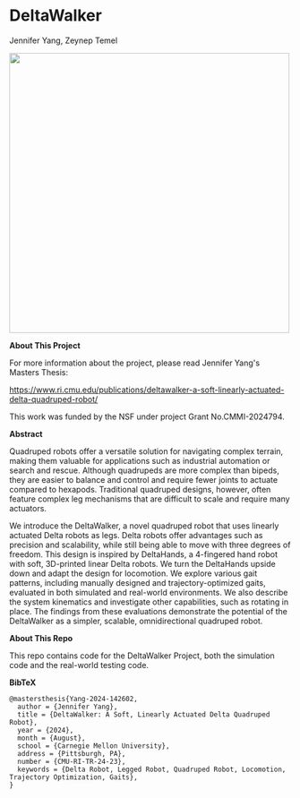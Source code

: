# DeltaWalker
Jennifer Yang, Zeynep Temel

<img src="https://github.com/user-attachments/assets/8ea7fe7c-1f6a-4aca-a0b6-4f7bc2a3b350" width="500" height="500">

**About This Project**

For more information about the project, please read Jennifer Yang's Masters Thesis:

https://www.ri.cmu.edu/publications/deltawalker-a-soft-linearly-actuated-delta-quadruped-robot/

This work was funded by the NSF under project Grant No.CMMI-2024794.

**Abstract**

Quadruped robots offer a versatile solution for navigating complex terrain, making them valuable for applications such as industrial automation or search and rescue. Although quadrupeds are more complex than bipeds, they are easier to balance and control and require fewer joints to actuate compared to hexapods. Traditional quadruped designs, however, often feature complex leg mechanisms that are difficult to scale and require many actuators.

We introduce the DeltaWalker, a novel quadruped robot that uses linearly actuated Delta robots as legs. Delta robots offer advantages such as precision and scalability, while still being able to move with three degrees of freedom. This design is inspired by DeltaHands, a 4-fingered hand robot with soft, 3D-printed linear Delta robots. We turn the DeltaHands upside down and adapt the design for locomotion. We explore various gait patterns, including manually designed and trajectory-optimized gaits, evaluated in both simulated and real-world environments. We also describe the system kinematics and investigate other capabilities, such as rotating in place. The findings from these evaluations demonstrate the potential of the DeltaWalker as a simpler, scalable, omnidirectional quadruped robot.

**About This Repo**

This repo contains code for the DeltaWalker Project, both the simulation code and the real-world testing code. 

**BibTeX**
```
@mastersthesis{Yang-2024-142602,
  author = {Jennifer Yang},
  title = {DeltaWalker: A Soft, Linearly Actuated Delta Quadruped Robot},
  year = {2024},
  month = {August},
  school = {Carnegie Mellon University},
  address = {Pittsburgh, PA},
  number = {CMU-RI-TR-24-23},
  keywords = {Delta Robot, Legged Robot, Quadruped Robot, Locomotion, Trajectory Optimization, Gaits},
}
```
